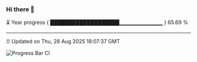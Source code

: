 ### Hi there 👋

⏳ Year progress { ███████████████████▁▁▁▁▁▁▁▁▁▁▁ } 65.69 %

---

⏰ Updated on Thu, 28 Aug 2025 18:07:37 GMT

![Progress Bar CI](https://github.com/liununu/liununu/workflows/Progress%20Bar%20CI/badge.svg)

